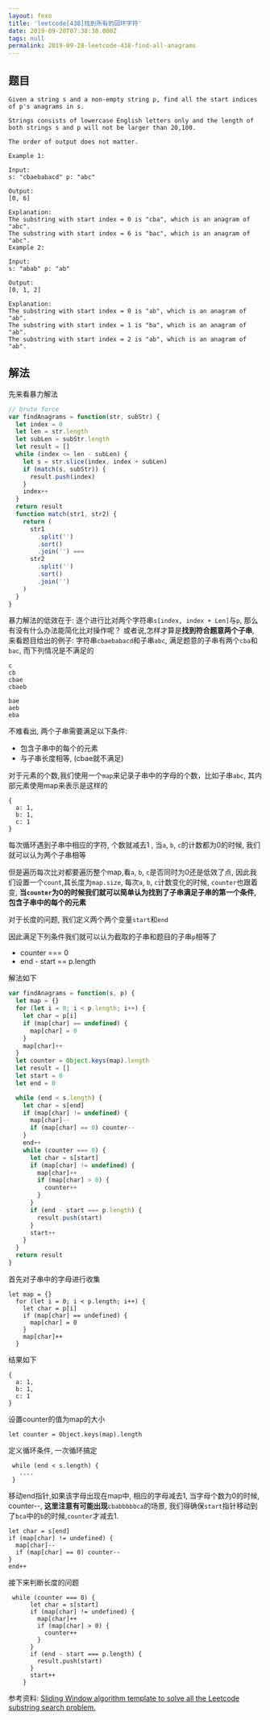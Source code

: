 ```yaml
---
layout: fexo
title: 'leetcode[438]找到所有的回环字符'
date: 2019-09-28T07:38:38.000Z
tags: null
permalink: 2019-09-28-leetcode-438-find-all-anagrams
---
```

## 题目
```
Given a string s and a non-empty string p, find all the start indices of p's anagrams in s.

Strings consists of lowercase English letters only and the length of both strings s and p will not be larger than 20,100.

The order of output does not matter.

Example 1:

Input:
s: "cbaebabacd" p: "abc"

Output:
[0, 6]

Explanation:
The substring with start index = 0 is "cba", which is an anagram of "abc".
The substring with start index = 6 is "bac", which is an anagram of "abc".
Example 2:

Input:
s: "abab" p: "ab"

Output:
[0, 1, 2]

Explanation:
The substring with start index = 0 is "ab", which is an anagram of "ab".
The substring with start index = 1 is "ba", which is an anagram of "ab".
The substring with start index = 2 is "ab", which is an anagram of "ab".
```

## 解法

先来看暴力解法
```js
// brute force
var findAnagrams = function(str, subStr) {
  let index = 0
  let len = str.length
  let subLen = subStr.length
  let result = []
  while (index <= len - subLen) {
    let s = str.slice(index, index + subLen)
    if (match(s, subStr)) {
      result.push(index)
    }
    index++
  }
  return result
  function match(str1, str2) {
    return (
      str1
        .split('')
        .sort()
        .join('') ===
      str2
        .split('')
        .sort()
        .join('')
    )
  }
}
```
暴力解法的低效在于: 逐个进行比对两个字符串`s[index, index + Len]`与`p`, 那么有没有什么办法能简化比对操作呢？ 或者说,怎样才算是**找到符合题意两个子串**, 来看题目给出的例子: 字符串`cbaebabacd`和子串`abc`, 满足题意的子串有两个`cba`和`bac`, 而下列情况是不满足的
```
c
cb
cbae
cbaeb

bae
aeb
eba
```
不难看出, 两个子串需要满足以下条件: 

* 包含子串中的每个的元素
* 与子串长度相等, (cbae就不满足)

对于元素的个数,我们使用一个`map`来记录子串中的字母的个数，比如子串`abc`, 其内部元素使用map来表示是这样的
```
{
  a: 1,
  b: 1,
  c: 1
}
```
每次循环遇到子串中相应的字符, 个数就减去1 , 当`a`, `b`, `c`的计数都为0的时候, 我们就可以认为两个子串相等

但是遍历每次比对都要遍历整个map,看`a`, `b`, `c`是否同时为0还是低效了点, 因此我们设置一个`count`,其长度为`map.size`, 每次`a`, `b`, `c`计数变化的时候, `counter`也跟着变, **当`counter`为0的时候我们就可以简单认为找到了子串满足子串的第一个条件, 包含子串中的每个的元素**

对于长度的问题, 我们定义两个两个变量`start`和`end`

因此满足下列条件我们就可以认为截取的子串和题目的子串`p`相等了
* counter === 0
* end - start == p.length

解法如下
```js
var findAnagrams = function(s, p) {
  let map = {}
  for (let i = 0; i < p.length; i++) {
    let char = p[i]
    if (map[char] == undefined) {
      map[char] = 0
    }
    map[char]++
  }
  let counter = Object.keys(map).length
  let result = []
  let start = 0
  let end = 0

  while (end < s.length) {
    let char = s[end]
    if (map[char] != undefined) {
      map[char]--
      if (map[char] == 0) counter--
    }
    end++
    while (counter === 0) {
      let char = s[start]
      if (map[char] != undefined) {
        map[char]++
        if (map[char] > 0) {
          counter++
        }
      }
      if (end - start === p.length) {
        result.push(start)
      }
      start++
    }
  }
  return result
}
```

首先对子串中的字母进行收集
```
let map = {}
  for (let i = 0; i < p.length; i++) {
    let char = p[i]
    if (map[char] == undefined) {
      map[char] = 0
    }
    map[char]++
  }
```
结果如下
```
{
  a: 1,
  b: 1,
  c: 1
}
```
设置counter的值为map的大小
```
let counter = Object.keys(map).length
```
定义循环条件, 一次循环搞定
```
 while (end < s.length) {
   ....
 }
```
移动end指针,如果该字母出现在map中, 相应的字母减去1, 当字母个数为0的时候, counter--, **这里注意有可能出现**`cbabbbbbca`的场景, 我们得确保`start`指针移动到了`bca`中的`b`的时候,`counter`才减去1.
```
let char = s[end]
if (map[char] != undefined) {
  map[char]--
  if (map[char] == 0) counter--
}
end++
```
接下来判断长度的问题
```
 while (counter === 0) {
      let char = s[start]
      if (map[char] != undefined) {
        map[char]++
        if (map[char] > 0) {
          counter++
        }
      }
      if (end - start === p.length) {
        result.push(start)
      }
      start++
    }
```

参考资料:
[Sliding Window algorithm template to solve all the Leetcode substring search problem.](https://leetcode.com/problems/find-all-anagrams-in-a-string/discuss/92007/Sliding-Window-algorithm-template-to-solve-all-the-Leetcode-substring-search-problem.)
